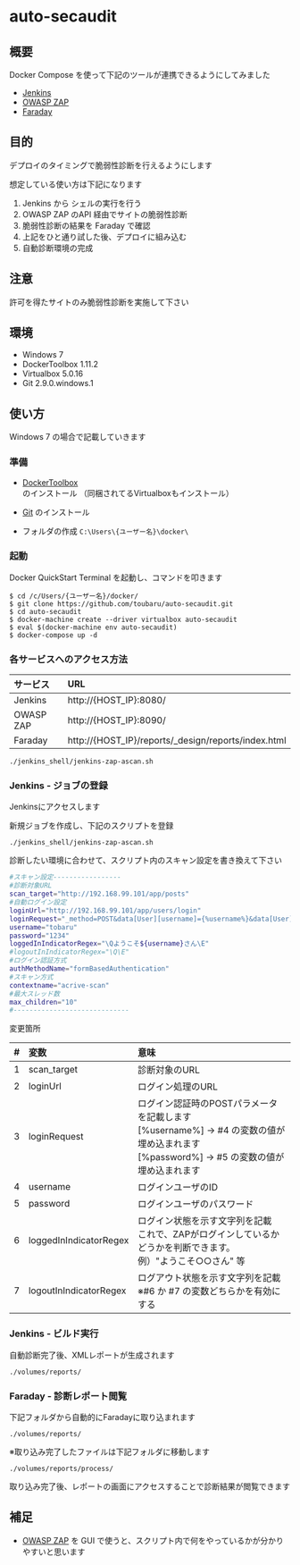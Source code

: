 # auto-secaudit

## 概要

Docker Compose を使って下記のツールが連携できるようにしてみました

- [Jenkins](https://hub.docker.com/_/jenkins/)
- [OWASP ZAP](https://hub.docker.com/r/owasp/zap2docker-stable/)
- [Faraday](https://hub.docker.com/r/infobyte/faraday/)

## 目的

デプロイのタイミングで脆弱性診断を行えるようにします

想定している使い方は下記になります

1. Jenkins から シェルの実行を行う
2. OWASP ZAP のAPI 経由でサイトの脆弱性診断
3. 脆弱性診断の結果を Faraday で確認
4. 上記をひと通り試した後、デプロイに組み込む
5. 自動診断環境の完成

## 注意

許可を得たサイトのみ脆弱性診断を実施して下さい

## 環境

- Windows 7
- DockerToolbox 1.11.2
- Virtualbox 5.0.16
- Git 2.9.0.windows.1

## 使い方

Windows 7 の場合で記載していきます

### 準備

- [DockerToolbox](https://www.docker.com/products/docker-toolbox) のインストール
（同梱されてるVirtualboxもインストール）

- [Git](https://git-for-windows.github.io/) のインストール

- フォルダの作成 `C:\Users\{ユーザー名}\docker\`

### 起動

Docker QuickStart Terminal を起動し、コマンドを叩きます

```
$ cd /c/Users/{ユーザー名}/docker/
$ git clone https://github.com/toubaru/auto-secaudit.git
$ cd auto-secaudit
$ docker-machine create --driver virtualbox auto-secaudit
$ eval $(docker-machine env auto-secaudit)
$ docker-compose up -d
```

### 各サービスへのアクセス方法

| サービス       | URL                                                                         |
|:--------------|:-------------------------------------------------------------|
| Jenkins        | http://{HOST_IP}:8080/                                           |
| OWASP ZAP | http://{HOST_IP}:8090/                                           |
| Faraday       | http://{HOST_IP}/reports/_design/reports/index.html |

`./jenkins_shell/jenkins-zap-ascan.sh`

### Jenkins - ジョブの登録

Jenkinsにアクセスします

新規ジョブを作成し、下記のスクリプトを登録

`./jenkins_shell/jenkins-zap-ascan.sh`

診断したい環境に合わせて、スクリプト内のスキャン設定を書き換えて下さい

```bash
#スキャン設定-----------------
#診断対象URL
scan_target="http://192.168.99.101/app/posts"
#自動ログイン設定
loginUrl="http://192.168.99.101/app/users/login"
loginRequest="_method=POST&data[User][username]={%username%}&data[User][password]={%password%}"
username="tobaru"
password="1234"
loggedInIndicatorRegex="\Qようこそ${username}さん\E"
#logoutInIndicatorRegex="\Q\E"
#ログイン認証方式
authMethodName="formBasedAuthentication"
#スキャン方式
contextname="acrive-scan"
#最大スレッド数
max_children="10"
#-----------------------------
```

変更箇所

| # | 変数 | 意味  |
| :-- |:-----------|:------------|
| 1 | scan_target   | 診断対象のURL |
| 2 | loginUrl         | ログイン処理のURL |
| 3 | loginRequest  | ログイン認証時のPOSTパラメータを記載します<br/>[%username%] -> #4 の変数の値が埋め込まれます<br/>[%password%]  -> #5 の変数の値が埋め込まれます|
| 4 | username      | ログインユーザのID |
| 5 | password      | ログインユーザのパスワード |
| 6 | loggedInIndicatorRegex | ログイン状態を示す文字列を記載<br/>これで、ZAPがログインしているかどうかを判断できます。<br/>例）"ようこそ○○さん" 等|
| 7 | logoutInIndicatorRegex | ログアウト状態を示す文字列を記載<br/>※#6 か #7 の変数どちらかを有効にする |

### Jenkins - ビルド実行

自動診断完了後、XMLレポートが生成されます

`./volumes/reports/`

###  Faraday - 診断レポート閲覧

下記フォルダから自動的にFaradayに取り込まれます

`./volumes/reports/`

※取り込み完了したファイルは下記フォルダに移動します

`./volumes/reports/process/`

取り込み完了後、レポートの画面にアクセスすることで診断結果が閲覧できます

## 補足

- [OWASP ZAP](https://www.owasp.org/index.php/OWASP_Zed_Attack_Proxy_Project) を GUI で使うと、スクリプト内で何をやっているかが分かりやすいと思います